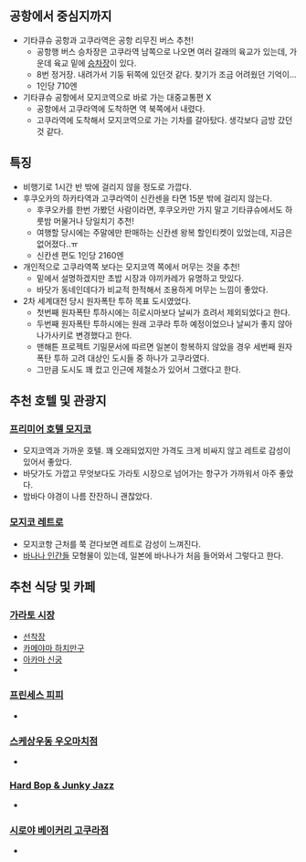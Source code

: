 ## 공항에서 중심지까지
- 기타큐슈 공항과 고쿠라역은 공항 리무진 버스 추천!
  - 공항행 버스 승차장은 고쿠라역 남쪽으로 나오면 여러 갈래의 육교가 있는데, 가운데 육교 밑에 [승차장](https://maps.app.goo.gl/1EHh8YyC1erwfG1UA)이 있다.
  - 8번 정거장. 내려가서 기둥 뒤쪽에 있던것 같다. 찾기가 조금 어려웠던 기억이...
  - 1인당 710엔
- 기타큐슈 공항에서 모지코역으로 바로 가는 대중교통편 X
  - 공항에서 고쿠라역에 도착하면 역 북쪽에서 내렸다.
  - 고쿠라역에 도착해서 모지코역으로 가는 기차를 갈아탔다. 생각보다 금방 갔던 것 같다.

## 특징
- 비행기로 1시간 반 밖에 걸리지 않을 정도로 가깝다.
- 후쿠오카의 하카타역과 고쿠라역이 신칸센을 타면 15분 밖에 걸리지 않는다.
  - 후쿠오카를 한번 가봤던 사람이라면, 후쿠오카만 가지 말고 기타큐슈에서도 하룻밤 머물거나 당일치기 추천!
  - 여행할 당시에는 주말에만 판매하는 신칸센 왕복 할인티켓이 있었는데, 지금은 없어졌다..ㅠ
  - 신칸센 편도 1인당 2160엔
- 개인적으로 고쿠라역쪽 보다는 모지코역 쪽에서 머무는 것을 추천!
  - 밑에서 설명하겠지만 초밥 시장과 야끼카레가 유명하고 맛있다.
  - 바닷가 동네인데다가 비교적 한적해서 조용하게 머무는 느낌이 좋았다.
- 2차 세계대전 당시 원자폭탄 투하 목표 도시였었다.
  - 첫번째 원자폭탄 투하시에는 히로시마보다 날씨가 흐려서 제외되었다고 한다.
  - 두번째 원자폭탄 투하시에는 원래 고쿠라 투하 예정이었으나 날씨가 좋지 않아 나가사키로 변경했다고 한다.
  - 맨해튼 프로젝트 기밀문서에 따르면 일본이 항복하지 않았을 경우 세번째 원자폭탄 투하 고려 대상인 도시들 중 하나가 고쿠라였다.
  - 그만큼 도시도 꽤 컸고 인근에 제철소가 있어서 그랬다고 한다.

## 추천 호텔 및 관광지

### [프리미어 호텔 모지코](https://maps.app.goo.gl/GtWGcq2ji5UiEcK68)
- 모지코역과 가까운 호텔. 꽤 오래되었지만 가격도 크게 비싸지 않고 레트로 감성이 있어서 좋았다.
- 바닷가도 가깝고 무엇보다도 가라토 시장으로 넘어가는 항구가 가까워서 아주 좋았다.
- 밤바다 야경이 나름 잔잔하니 괜찮았다.

### [모지코 레트로](https://maps.app.goo.gl/YndqP999EqU3ycpU8)
- 모지코항 근처를 쭉 걷다보면 레트로 감성이 느껴진다.
- [바나나 인간들](https://maps.app.goo.gl/eVPJ7uxh9jp2BLgJA) 모형물이 있는데, 일본에 바나나가 처음 들어와서 그렇다고 한다.

## 추천 식당 및 카페

### [가라토 시장](https://maps.app.goo.gl/NxqLagcKNcY5AqGV6)
- [선착장](https://maps.app.goo.gl/mUXN3YUmSqjfAzQU7)
- [카메야마 하치만구](https://maps.app.goo.gl/Qavhd5f2dvwZUBAm6)
- [아카마 신궁](https://maps.app.goo.gl/NvUgqrDAspngmDQu8)
-

### [프린세스 피피](https://maps.app.goo.gl/Azwid7RsxEbVkp7h8)
- 

### [스케상우동 우오마치점](https://maps.app.goo.gl/xyNSvHV3bHc8tyTw9)
- 

### [Hard Bop & Junky Jazz](https://maps.app.goo.gl/JmwipxtP1icfczsF6)
- 

### [시로야 베이커리 고쿠라점](https://maps.app.goo.gl/NrHD5nuaMBYFsxdR7)
- 
